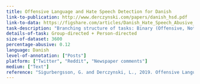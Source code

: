 ```yaml
---
title: Offensive Language and Hate Speech Detection for Danish
link-to-publication: http://www.derczynski.com/papers/danish_hsd.pdf
link-to-data: https://figshare.com/articles/Danish_Hate_Speech_Abusive_Language_data/12220805
task-description: "Branching structure of tasks: Binary (Offensive, Not), Within Offensive (Target, Not), Within Target (Individual, Group, Other)"
details-of-task: Group-directed + Person-directed
size-of-dataset: 3600
percentage-abusive: 0.12
language: Danish
level-of-annotation: ["Posts"]
platform: ["Twitter", "Reddit", "Newspaper comments"]
medium: ["Text"]
reference: "Sigurbergsson, G. and Derczynski, L., 2019. Offensive Language and Hate Speech Detection for Danish. ArXiv."
---
```

